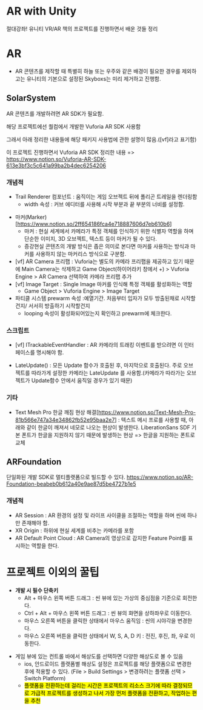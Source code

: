 # AR with Unity

절대강좌! 유니티 VR/AR 책의 프로젝트를 진행하면서 배운 것들 정리

# AR

- AR 콘텐츠를 제작할 때 특별히 하늘 또는 우주와 같은 배경이 필요한 경우를 제외하고는 유니티의 기본으로 설정된 Skyboxs는 미리 제거하고 진행함.

## SolarSystem

AR 콘텐츠를 개발하려면 AR SDK가 필요함.

해당 프로젝트에선 퀄컴에서 개발한 Vuforia AR SDK 사용함

그래서 아래 정리한 내용들에 해당 패키지 사용법에 관한 설명이 많음.([vf]라고 표기함)

이 프로젝트 진행하면서 Vuforia AR SDK 정리한 내용 => https://www.notion.so/Vuforia-AR-SDK-613e3bf3c5c641a99ba2b4dec6254206

### 개념적

- Trail Renderer 컴포넌트 : 움직이는 게임 오브젝트 뒤에 폴리곤 트레일을 렌더링함
  - width 속성 : 커브 에디터를 사용해 시작 부분과 끝 부분의 너비를 설정함.

* 마커(Marker)[https://www.notion.so/2ff654186fca4e718887606d7eb610b6]
  - 마커 : 현실 세계에서 카메라가 특정 객체를 인식하기 위한 식별자 역할을 하며 단순한 이미지, 3D 오브젝트, 텍스트 등이 마커가 될 수 있다.
  - 증강현실 콘텐츠의 개발 방식은 좁은 의미로 본다면 마커를 사용하는 방식과 마커를 사용하지 않는 마커리스 방식으로 구분함.
* [vf] AR Camera 프리팹 : Vuforia는 별도의 카메라 프리팹을 제공하고 있기 때문에 Main Camera는 삭제하고 Game Object(하이어라키 창에서 +) > Vuforia Engine > AR Camera 선택하여 카메라 프리팹 추가
* [vf] Image Target : Single Image 마커를 인식해 특정 객체를 활성화하는 역할
  - Game Object > Vuforia Engine > Image Target
* 파티클 시스템 prewarm 속성 :예열기간. 처음부터 입자가 모두 방출된채로 시작할건지/ 서서히 방출하기 시작할건지
  - looping 속성이 활성화되어있는지 확인하고 prewarm에 체크한다.

### 스크립트

- [vf] ITrackableEventHandler : AR 카메라의 트래킹 이벤트를 받으려면 이 인터페이스를 명시해야 함.

* LateUpdate() : 모든 Update 함수가 호출된 후, 마지막으로 호출된다. 주로 오브젝트를 따라가게 설정한 카메라는 LateUpdate 를 사용함.(카메라가 따라가는 오브젝트가 Update함수 안에서 움직일 경우가 있기 때문)

### 기타

- Text Mesh Pro 한글 깨짐 현상 해결[https://www.notion.so/Text-Mesh-Pro-81b566e747a34e34862fb52e95baa2e7] : 텍스트 메시 프로를 사용할 때, 아래와 같이 한글이 깨져서 네모로 나오는 현상이 발생한다. LiberationSans SDF 기본 폰트가 한글을 지원하지 않기 때문에 발생하는 현상 => 한글을 지원하는 폰트로 교체

## ARFoundation

단일화된 개발 SDK로 멀티플랫폼으로 빌드할 수 있다.
https://www.notion.so/AR-Foundation-beabeb0b612a40e9ae87d5be4727b1e5

### 개념적

- AR Session : AR 환경의 설정 및 라이프 사이클을 조절하는 역할을 하며 씬에 하나만 존재해야 함.
- XR Origin : 하위에 현실 세계를 비추는 카메라를 포함
- AR Default Point Cloud : AR Camera의 영상으로 감지한 Feature Point를 표시하는 역할을 한다.


# 프로젝트 이외의 꿀팁

- **개발 시 필수 단축키**
  - Alt + 마우스 왼쪽 버튼 드래그 : 씬 뷰에 있는 가상의 중심점을 기준으로 회전한다.
  - Ctrl + Alt + 마우스 왼쪽 버튼 드래그 : 씬 뷰의 화면을 상하좌우로 이동한다.
  - 마우스 오른쪽 버튼을 클릭한 상태에서 마우스 움직임 : 씬의 시야각을 변경한다.
  - 마우스 오른쪽 버튼을 클릭한 상태에서 W, S, A, D 키 : 전진, 후진, 좌, 우로 이동한다.

* 게임 뷰에 있는 컨트롤 바에서 해상도를 선택하면 다양한 해상도로 볼 수 있음
  - ios, 안드로이드 플랫폼별 해상도 설정은 프로젝트를 해당 플랫폼으로 변경한 후에 적용할 수 있다. (File > Build Settings > 변경하려는 플랫폼 선택 > Switch Platform)
  * <span style="background-color: yellow; color: black;">플랫폼을 전환하는데 걸리는 시간은 프로젝트의 리소스 크기에 따라 결정되므로 가급적 프로젝트를 생성하고 나서 가장 먼저 플랫폼을 전환하고, 작업하는 편을 추천</span>
